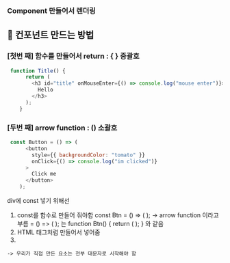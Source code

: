 ### Component 만들어서 렌더링

## 🙌 컨포넌트 만드는 방법

### [첫번 째] 함수를 만들어서 return : { } 중괄호

```js
 function Title() {
      return (
        <h3 id="title" onMouseEnter={() => console.log("mouse enter")}>
          Hello
        </h3>
      );
    }
```

### [두번 째] arrow function : () 소괄호
```js
 const Button = () => (
      <button
        style={{ backgroundColor: "tomato" }}
        onClick={() => console.log("im clicked")}
      >
        Click me
      </button>
    );
```

div에 const 넣기 위해선
1. const를 함수로 만들어 줘야함 const Btn = () => ( );
-> arrow function 이라고 부름
= () => ( ); 는 function Btn() { return ( ); } 와 같음
2. HTML 태그처럼 만들어서 넣어줌
3. 
```(중요) 컴포넌트의 첫 글자는 반드시 대문자여야 함
-> 우리가 직접 만든 요소는 전부 대문자로 시작해야 함


